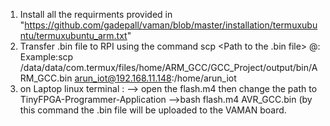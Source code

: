 1. Install all the requirments provided in
"https://github.com/gadepall/vaman/blob/master/installation/termuxubuntu/termuxubuntu_arm.txt"
2. Transfer .bin file to RPI using the command
scp <Path to the .bin file> <username of Laptop>@<ip address>:<path to file to be stored on laptop>
Example:scp /data/data/com.termux/files/home/ARM_GCC/GCC_Project/output/bin/ARM_GCC.bin arun_iot@192.168.11.148:/home/arun_iot
3. on Laptop linux terminal :
--> open the flash.m4 then change the path to TinyFPGA-Programmer-Application
-->bash flash.m4 AVR_GCC.bin
(by this command the .bin file will be uploaded to the VAMAN board.
